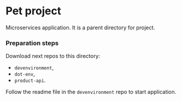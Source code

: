 # Pet project
Microservices application. It is a parent directory for project.

### Preparation steps
Download next repos to this directory:
- `devenvironment`,
- `dot-env`,
- `product-api`.

Follow the readme file in the `devenvironment` repo to start application.
